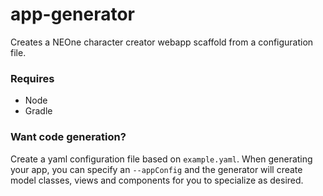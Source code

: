 # app-generator
Creates a NEOne character creator webapp scaffold from a configuration file.

### Requires
 * Node
 * Gradle
 
### Want code generation?
Create a yaml configuration file based on `example.yaml`. When generating your app, you can specify an `--appConfig` and the generator will create model classes, views and components for you to specialize as desired.